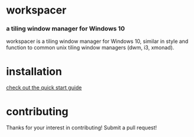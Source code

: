 # workspacer

### a tiling window manager for Windows 10

workspacer is a tiling window manager for Windows 10, similar in style and function to common unix tiling window managers (dwm, i3, xmonad).

# installation

[check out the quick start guide](https://www.workspacer.org/quickstart)

# contributing

Thanks for your interest in contributing! Submit a pull request!
